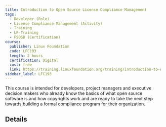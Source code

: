```yaml
--- 
title: Introduction to Open Source License Compliance Management
tags:
  - Developer (Role)
  - License Compliance Management (Activity)
  - Training
  - LF-Training
  - FSOSD (Certification)
course:
  publisher: Linux Foundation
  code: LFC193
  length: 2 hours
  certification: Digital
  cost: free
  link: https://training.linuxfoundation.org/training/introduction-to-open-source-license-compliance-management-lfc193/
sidebar_label: LFC193
---
```


This course is intended for developers, project managers and executive decision makers who already know the basics of what open source software is and how copyrights work and are ready to take the next step towards building a formal compliance program for their organization.

## Details

<CourseDetails course={frontMatter.course}/>
